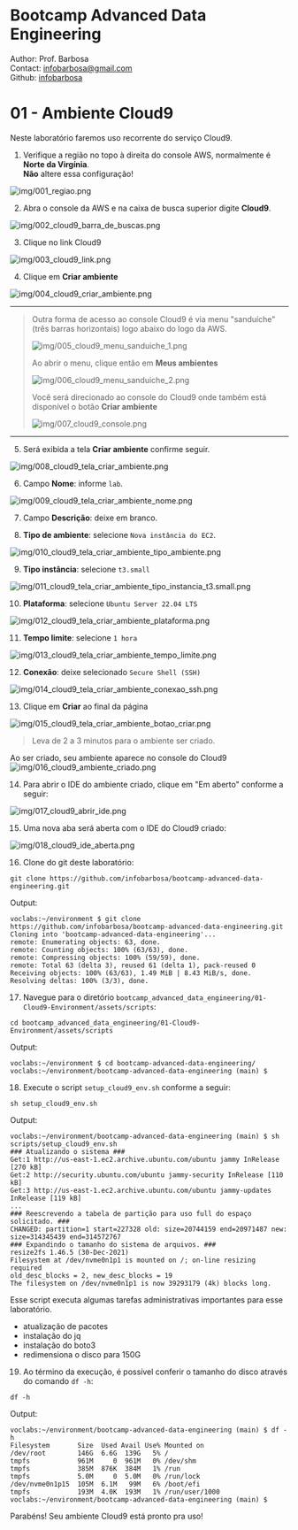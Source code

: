 # Bootcamp Advanced Data Engineering
Author: Prof. Barbosa<br>
Contact: infobarbosa@gmail.com<br>
Github: [infobarbosa](https://github.com/infobarbosa)

# 01 - Ambiente Cloud9

Neste laboratório faremos uso recorrente do serviço Cloud9.

1. Verifique a região no topo à direita do console AWS, normalmente é **Norte da Virgínia**.<br>
**Não** altere essa configuração!
<div align="left">

![img/001_regiao.png](img/001_regiao.png) 

</div>

2. Abra o console da AWS e na caixa de busca superior digite **Cloud9**.
<div align="left">

![img/002_cloud9_barra_de_buscas.png](img/002_cloud9_barra_de_buscas.png)

</div>

3. Clique no link Cloud9
<div align="left">

![img/003_cloud9_link.png](img/003_cloud9_link.png)

</div>

4. Clique em **Criar ambiente**
<div align="left">

![img/004_cloud9_criar_ambiente.png](img/004_cloud9_criar_ambiente.png)

</div>

---
>Outra forma de acesso ao console Cloud9 é via menu "sanduíche" (três barras horizontais) logo abaixo do logo da AWS.
>
>![img/005_cloud9_menu_sanduiche_1.png](img/005_cloud9_menu_sanduiche_1.png)
>
>Ao abrir o menu, clique então em **Meus ambientes**
>
> ![img/006_cloud9_menu_sanduiche_2.png](img/006_cloud9_menu_sanduiche_2.png)
>
>Você será direcionado ao console do Cloud9 onde também está disponível o botão **Criar ambiente**
>
>![img/007_cloud9_console.png](img/007_cloud9_console.png)
---

5. Será exibida a tela **Criar ambiente** confirme seguir.

![img/008_cloud9_tela_criar_ambiente.png](img/008_cloud9_tela_criar_ambiente.png)

6. Campo **Nome**: informe `lab`.

![img/009_cloud9_tela_criar_ambiente_nome.png](img/009_cloud9_tela_criar_ambiente_nome.png)

7. Campo **Descrição**: deixe em branco.

8. **Tipo de ambiente**: selecione `Nova instância do EC2`.

![img/010_cloud9_tela_criar_ambiente_tipo_ambiente.png](img/010_cloud9_tela_criar_ambiente_tipo_ambiente.png)

9. **Tipo instância**: selecione `t3.small`

![img/011_cloud9_tela_criar_ambiente_tipo_instancia_t3.small.png](img/011_cloud9_tela_criar_ambiente_tipo_instancia_t3.small.png)

10. **Plataforma**: selecione `Ubuntu Server 22.04 LTS` 

![img/012_cloud9_tela_criar_ambiente_plataforma.png](img/012_cloud9_tela_criar_ambiente_plataforma.png)

11. **Tempo limite**: selecione `1 hora`

![img/013_cloud9_tela_criar_ambiente_tempo_limite.png](img/013_cloud9_tela_criar_ambiente_tempo_limite.png)

12. **Conexão**: deixe selecionado `Secure Shell (SSH)`

![img/014_cloud9_tela_criar_ambiente_conexao_ssh.png](img/014_cloud9_tela_criar_ambiente_conexao_ssh.png)

13. Clique em **Criar** ao final da página

![img/015_cloud9_tela_criar_ambiente_botao_criar.png](img/015_cloud9_tela_criar_ambiente_botao_criar.png)

>Leva de 2 a 3 minutos para o ambiente ser criado. 

Ao ser criado, seu ambiente aparece no console do Cloud9
![img/016_cloud9_ambiente_criado.png](img/016_cloud9_ambiente_criado.png)

14. Para abrir o IDE do ambiente criado, clique em "Em aberto" conforme a seguir:

![img/017_cloud9_abrir_ide.png](img/017_cloud9_abrir_ide.png)

15. Uma nova aba será aberta com o IDE do Cloud9 criado:

![img/018_cloud9_ide_aberta.png](img/018_cloud9_ide_aberta.png)

16. Clone do git deste laboratório:

```
git clone https://github.com/infobarbosa/bootcamp-advanced-data-engineering.git
```

Output:
```
voclabs:~/environment $ git clone https://github.com/infobarbosa/bootcamp-advanced-data-engineering.git
Cloning into 'bootcamp-advanced-data-engineering'...
remote: Enumerating objects: 63, done.
remote: Counting objects: 100% (63/63), done.
remote: Compressing objects: 100% (59/59), done.
remote: Total 63 (delta 3), reused 61 (delta 1), pack-reused 0
Receiving objects: 100% (63/63), 1.49 MiB | 8.43 MiB/s, done.
Resolving deltas: 100% (3/3), done.
```


17. Navegue para o diretório `bootcamp_advanced_data_engineering/01-Cloud9-Environment/assets/scripts`:

```
cd bootcamp_advanced_data_engineering/01-Cloud9-Environment/assets/scripts
```

Output:
```
voclabs:~/environment $ cd bootcamp-advanced-data-engineering/
voclabs:~/environment/bootcamp-advanced-data-engineering (main) $ 
```

18. Execute o script `setup_cloud9_env.sh` conforme a seguir:
```
sh setup_cloud9_env.sh
```

Output:
```
voclabs:~/environment/bootcamp-advanced-data-engineering (main) $ sh scripts/setup_cloud9_env.sh
### Atualizando o sistema ###
Get:1 http://us-east-1.ec2.archive.ubuntu.com/ubuntu jammy InRelease [270 kB]
Get:2 http://security.ubuntu.com/ubuntu jammy-security InRelease [110 kB]
Get:3 http://us-east-1.ec2.archive.ubuntu.com/ubuntu jammy-updates InRelease [119 kB]                                                             
...
### Reescrevendo a tabela de partição para uso full do espaço solicitado. ###
CHANGED: partition=1 start=227328 old: size=20744159 end=20971487 new: size=314345439 end=314572767
### Expandindo o tamanho do sistema de arquivos. ###
resize2fs 1.46.5 (30-Dec-2021)
Filesystem at /dev/nvme0n1p1 is mounted on /; on-line resizing required
old_desc_blocks = 2, new_desc_blocks = 19
The filesystem on /dev/nvme0n1p1 is now 39293179 (4k) blocks long.
```

Esse script executa algumas tarefas administrativas importantes para esse laboratório.
- atualização de pacotes
- instalação do jq
- instalação do boto3
- redimensiona o disco para 150G

19. Ao término da execução, é possível conferir o tamanho do disco através do comando `df -h`:

```
df -h
```

Output:
```
voclabs:~/environment/bootcamp-advanced-data-engineering (main) $ df -h
Filesystem       Size  Used Avail Use% Mounted on
/dev/root        146G  6.6G  139G   5% /
tmpfs            961M     0  961M   0% /dev/shm
tmpfs            385M  876K  384M   1% /run
tmpfs            5.0M     0  5.0M   0% /run/lock
/dev/nvme0n1p15  105M  6.1M   99M   6% /boot/efi
tmpfs            193M  4.0K  193M   1% /run/user/1000
voclabs:~/environment/bootcamp-advanced-data-engineering (main) $ 
```

Parabéns! Seu ambiente Cloud9 está pronto pra uso!


